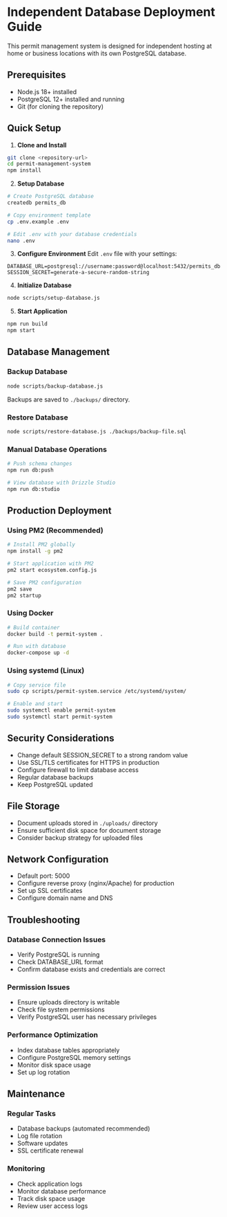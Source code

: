 # Independent Database Deployment Guide

This permit management system is designed for independent hosting at home or business locations with its own PostgreSQL database.

## Prerequisites

- Node.js 18+ installed
- PostgreSQL 12+ installed and running
- Git (for cloning the repository)

## Quick Setup

1. **Clone and Install**
```bash
git clone <repository-url>
cd permit-management-system
npm install
```

2. **Setup Database**
```bash
# Create PostgreSQL database
createdb permits_db

# Copy environment template
cp .env.example .env

# Edit .env with your database credentials
nano .env
```

3. **Configure Environment**
Edit `.env` file with your settings:
```env
DATABASE_URL=postgresql://username:password@localhost:5432/permits_db
SESSION_SECRET=generate-a-secure-random-string
```

4. **Initialize Database**
```bash
node scripts/setup-database.js
```

5. **Start Application**
```bash
npm run build
npm start
```

## Database Management

### Backup Database
```bash
node scripts/backup-database.js
```
Backups are saved to `./backups/` directory.

### Restore Database
```bash
node scripts/restore-database.js ./backups/backup-file.sql
```

### Manual Database Operations
```bash
# Push schema changes
npm run db:push

# View database with Drizzle Studio
npm run db:studio
```

## Production Deployment

### Using PM2 (Recommended)
```bash
# Install PM2 globally
npm install -g pm2

# Start application with PM2
pm2 start ecosystem.config.js

# Save PM2 configuration
pm2 save
pm2 startup
```

### Using Docker
```bash
# Build container
docker build -t permit-system .

# Run with database
docker-compose up -d
```

### Using systemd (Linux)
```bash
# Copy service file
sudo cp scripts/permit-system.service /etc/systemd/system/

# Enable and start
sudo systemctl enable permit-system
sudo systemctl start permit-system
```

## Security Considerations

- Change default SESSION_SECRET to a strong random value
- Use SSL/TLS certificates for HTTPS in production
- Configure firewall to limit database access
- Regular database backups
- Keep PostgreSQL updated

## File Storage

- Document uploads stored in `./uploads/` directory
- Ensure sufficient disk space for document storage
- Consider backup strategy for uploaded files

## Network Configuration

- Default port: 5000
- Configure reverse proxy (nginx/Apache) for production
- Set up SSL certificates
- Configure domain name and DNS

## Troubleshooting

### Database Connection Issues
- Verify PostgreSQL is running
- Check DATABASE_URL format
- Confirm database exists and credentials are correct

### Permission Issues
- Ensure uploads directory is writable
- Check file system permissions
- Verify PostgreSQL user has necessary privileges

### Performance Optimization
- Index database tables appropriately
- Configure PostgreSQL memory settings
- Monitor disk space usage
- Set up log rotation

## Maintenance

### Regular Tasks
- Database backups (automated recommended)
- Log file rotation
- Software updates
- SSL certificate renewal

### Monitoring
- Check application logs
- Monitor database performance
- Track disk space usage
- Review user access logs